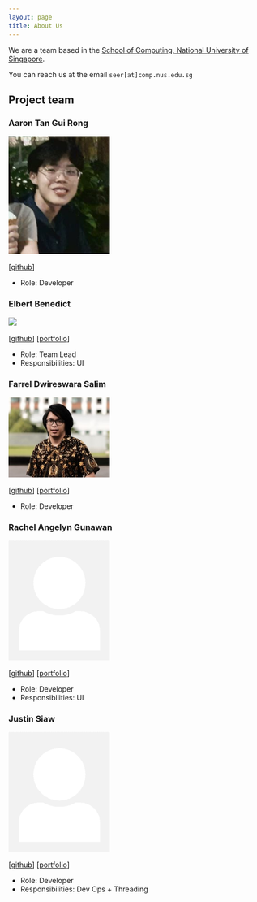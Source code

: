 ```yaml
---
layout: page
title: About Us
---
```


We are a team based in the [School of Computing, National University of Singapore](http://www.comp.nus.edu.sg).

You can reach us at the email `seer[at]comp.nus.edu.sg`

## Project team

### Aaron Tan Gui Rong

<img src="images/aarontangr.png" width="200px">

[[github](https://github.com/aarontangr)]

* Role: Developer

### Elbert Benedict

<img src="images/johndoe.png" width="200px">

[[github](http://github.com/johndoe)]
[[portfolio](team/johndoe.md)]

* Role: Team Lead
* Responsibilities: UI

### Farrel Dwireswara Salim

<img src="images/sugiyem.png" width="200px">

[[github](http://github.com/sugiyem)] [[portfolio](team/sugiyem.md)]

* Role: Developer

### Rachel Angelyn Gunawan

<img src="images/rachel-ag.png" width="200px">

[[github](https://github.com/Rachel-AG)]
[[portfolio](team/rachel-ag.md)]

* Role: Developer
* Responsibilities: UI

### Justin Siaw

<img src="images/justins00.png" width="200px">

[[github](http://github.com/justinS00)]
[[portfolio](team/justins00.md)]

* Role: Developer
* Responsibilities: Dev Ops + Threading

